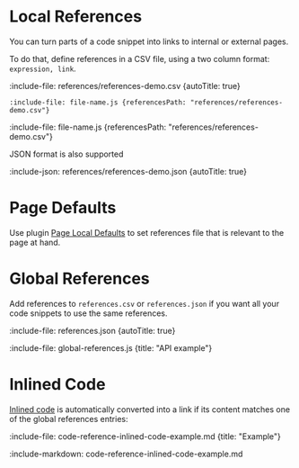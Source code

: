 # Local References

You can turn parts of a code snippet into links to internal or external pages. 

To do that, define references in a CSV file, using a two column format: `expression, link`.

:include-file: references/references-demo.csv {autoTitle: true}

    :include-file: file-name.js {referencesPath: "references/references-demo.csv"}
    
:include-file: file-name.js {referencesPath: "references/references-demo.csv"}

JSON format is also supported

:include-json: references/references-demo.json {autoTitle: true}

# Page Defaults

Use plugin [Page Local Defaults](plugins/default-parameters#page-local-defaults) to set references file that is relevant to the page at hand.

# Global References

Add references to `references.csv` or `references.json` if you want all your code snippets to use the same references.

:include-file: references.json {autoTitle: true}

:include-file: global-references.js {title: "API example"}

# Inlined Code

[Inlined code](snippets/inlined-code-snippets) is automatically converted into a link if its content matches one of the
global references entries:

:include-file: code-reference-inlined-code-example.md {title: "Example"}

:include-markdown: code-reference-inlined-code-example.md
